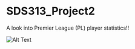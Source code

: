 # SDS313_Project2

A look into Premier League (PL) player statistics!!

![Alt Text](https://media.giphy.com/media/wKK8sVr6lo2zG11dUb/giphy.gif)
